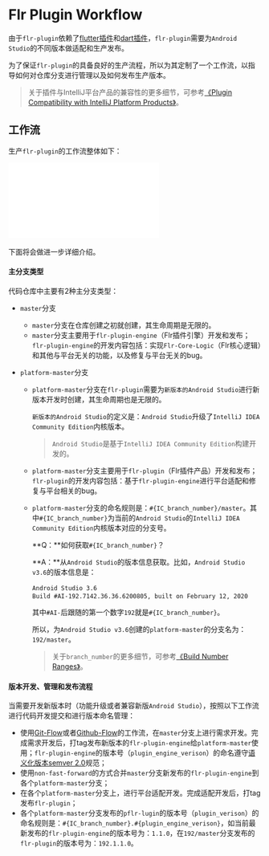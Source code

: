 # Flr Plugin Workflow

由于`flr-plugin`依赖了[flutter插件](https://plugins.jetbrains.com/plugin/9212-flutter)和[dart插件](https://plugins.jetbrains.com/plugin/6351-dart)，`flr-plugin`需要为`Android Studio`的不同版本做适配和生产发布。

为了保证`flr-plugin`的具备良好的生产流程，所以为其定制了一个工作流，以指导如何对仓库分支进行管理以及如何发布生产版本。

> 关于插件与IntelliJ平台产品的兼容性的更多细节，可参考[《Plugin Compatibility with IntelliJ Platform Products》](https://www.jetbrains.org/intellij/sdk/docs/basics/getting_started/plugin_compatibility.html)。

## 工作流

生产`flr-plugin`的工作流整体如下：

![flr-plugin-workflow-model.pdf](assets/flr-plugin-workflow-model.pdf)

下面将会做进一步详细介绍。

#### 主分支类型

代码仓库中主要有2种主分支类型：

- `master`分支

   - `master`分支在仓库创建之初就创建，其生命周期是无限的。
   - `master`分支主要用于`flr-plugin-engine`（Flr插件引擎）开发和发布；`flr-plugin-engine`的开发内容包括：实现`Flr-Core-Logic`（Flr核心逻辑）和其他与平台无关的功能，以及修复与平台无关的bug。

- `platform-master`分支

   - `platform-master`分支在`flr-plugin`需要为`新版本的Android Studio`进行新版本开发时创建，其生命周期也是无限的。

      `新版本的Android Studio`的定义是：`Android Studio`升级了`IntelliJ IDEA Community Edition`内核版本。

      > `Android Studio`是基于`IntelliJ IDEA Community Edition`构建开发的。

   - `platform-master`分支主要用于`flr-plugin`（Flr插件产品）开发和发布；`flr-plugin`的开发内容包括：基于`flr-plugin-engine`进行平台适配和修复与平台相关的bug。

   - `platform-master`分支的命名规则是：`#{IC_branch_number}/master`。其中`#{IC_branch_number}`为当前的`Android Studio`的`IntelliJ IDEA Community Edition`内核版本对应的分支号。

      **Q：**如何获取`#{IC_branch_number}`？

      **A：**从`Android Studio`的版本信息获取。比如，`Android Studio v3.6`的版本信息是：

      ```
      Android Studio 3.6
      Build #AI-192.7142.36.36.6200805, built on February 12, 2020
      ```

      其中`#AI-`后跟随的第一个数字`192`就是`#{IC_branch_number}`。

      所以，为`Android Studio v3.6`创建的`platform-master`的分支名为：`192/master`。

      > 关于`branch_number`的更多细节，可参考[《Build Number Ranges》](https://www.jetbrains.org/intellij/sdk/docs/basics/getting_started/build_number_ranges.html)。

#### 版本开发、管理和发布流程

当需要开发新版本时（功能升级或者兼容新版`Android Studio`），按照以下工作流进行代码开发提交和进行版本命名管理：

- 使用[Git-Flow](https://nvie.com/posts/a-successful-git-branching-model/)或者[Github-Flow](https://guides.github.com/introduction/flow/)的工作流，在`master`分支上进行需求开发。完成需求开发后，打tag发布新版本的`flr-plugin-engine`给`platform-master`使用；`flr-plugin-engine`的版本号（`plugin_engine_verison`）的命名遵守[语义化版本semver 2.0](http://semver.org/)规范；
- 使用`non-fast-forward`的方式合并`master`分支新发布的`flr-plugin-engine`到各个`platform-master`分支；
- 在各个`platform-master`分支上，进行平台适配开发。完成适配开发后，打tag发布`flr-plugin`；
- 各个`platform-master`分支发布的`pflr-lugin`的版本号（`plugin_verison`）的命名规则是：`#{IC_branch_number}.#{plugin_engine_verison}`，如当前最新发布的`flr-plugin-engine`的版本号为：`1.1.0`，在`192/master`分支发布的`flr-plugin`的版本号为：`192.1.1.0`。

